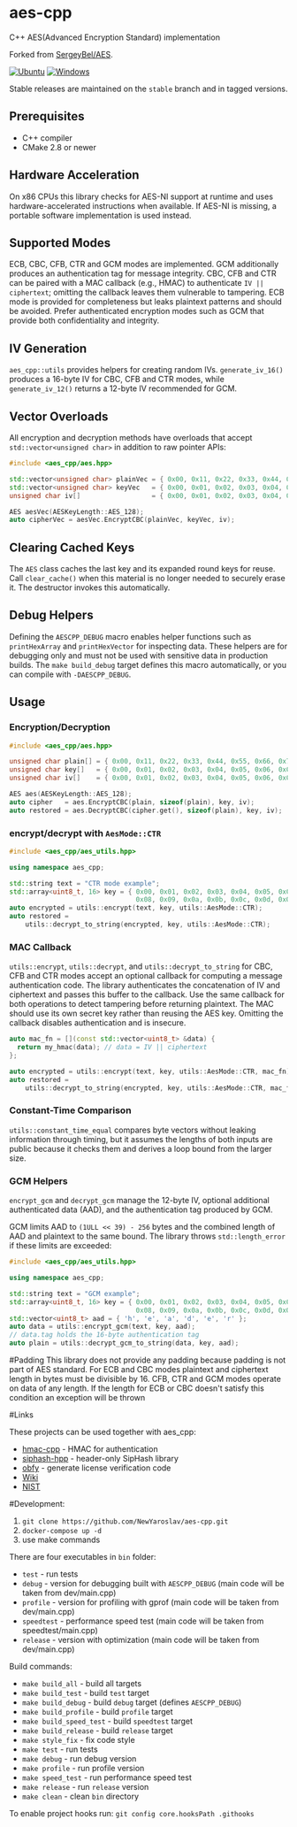 # aes-cpp

C++ AES(Advanced Encryption Standard) implementation

Forked from [SergeyBel/AES](https://github.com/SergeyBel/AES).

[![Ubuntu](https://github.com/NewYaroslav/aes_cpp/actions/workflows/aes-ci.yml/badge.svg?branch=main)](https://github.com/NewYaroslav/aes-cpp/actions/workflows/aes-ci.yml)
[![Windows](https://github.com/NewYaroslav/aes_cpp/actions/workflows/aes-ci-windows.yml/badge.svg?branch=main)](https://github.com/NewYaroslav/aes-cpp/actions/workflows/aes-ci-windows.yml)

Stable releases are maintained on the `stable` branch and in tagged versions.

## Prerequisites
* C++ compiler
* CMake 2.8 or newer

## Hardware Acceleration
On x86 CPUs this library checks for AES-NI support at runtime and uses
hardware-accelerated instructions when available. If AES-NI is missing, a
portable software implementation is used instead.

## Supported Modes
ECB, CBC, CFB, CTR and GCM modes are implemented. GCM additionally produces an authentication tag for message integrity. CBC, CFB and CTR can be paired with a MAC callback (e.g., HMAC) to authenticate `IV || ciphertext`; omitting the callback leaves them vulnerable to tampering.
ECB mode is provided for completeness but leaks plaintext patterns and should be avoided. Prefer authenticated encryption modes such as GCM that provide both confidentiality and integrity.

## IV Generation
`aes_cpp::utils` provides helpers for creating random IVs. `generate_iv_16()`
produces a 16-byte IV for CBC, CFB and CTR modes, while `generate_iv_12()`
returns a 12-byte IV recommended for GCM.

## Vector Overloads
All encryption and decryption methods have overloads that accept `std::vector<unsigned char>` in addition to raw pointer APIs:
```c++
#include <aes_cpp/aes.hpp>

std::vector<unsigned char> plainVec = { 0x00, 0x11, 0x22, 0x33, 0x44, 0x55, 0x66, 0x77, 0x88, 0x99, 0xaa, 0xbb, 0xcc, 0xdd, 0xee, 0xff };
std::vector<unsigned char> keyVec   = { 0x00, 0x01, 0x02, 0x03, 0x04, 0x05, 0x06, 0x07, 0x08, 0x09, 0x0a, 0x0b, 0x0c, 0x0d, 0x0e, 0x0f };
unsigned char iv[]                  = { 0x00, 0x01, 0x02, 0x03, 0x04, 0x05, 0x06, 0x07, 0x08, 0x09, 0x0a, 0x0b, 0x0c, 0x0d, 0x0e, 0x0f };

AES aesVec(AESKeyLength::AES_128);
auto cipherVec = aesVec.EncryptCBC(plainVec, keyVec, iv);
```

## Clearing Cached Keys
The `AES` class caches the last key and its expanded round keys for reuse.
Call `clear_cache()` when this material is no longer needed to securely erase
it. The destructor invokes this automatically.

## Debug Helpers

Defining the `AESCPP_DEBUG` macro enables helper functions such as `printHexArray` and `printHexVector` for inspecting data. These helpers are for debugging only and must not be used with sensitive data in production builds. The `make build_debug` target defines this macro automatically, or you can compile with `-DAESCPP_DEBUG`.

## Usage

### Encryption/Decryption
```c++
#include <aes_cpp/aes.hpp>

unsigned char plain[] = { 0x00, 0x11, 0x22, 0x33, 0x44, 0x55, 0x66, 0x77, 0x88, 0x99, 0xaa, 0xbb, 0xcc, 0xdd, 0xee, 0xff };
unsigned char key[]   = { 0x00, 0x01, 0x02, 0x03, 0x04, 0x05, 0x06, 0x07, 0x08, 0x09, 0x0a, 0x0b, 0x0c, 0x0d, 0x0e, 0x0f };
unsigned char iv[]    = { 0x00, 0x01, 0x02, 0x03, 0x04, 0x05, 0x06, 0x07, 0x08, 0x09, 0x0a, 0x0b, 0x0c, 0x0d, 0x0e, 0x0f };

AES aes(AESKeyLength::AES_128);
auto cipher   = aes.EncryptCBC(plain, sizeof(plain), key, iv);
auto restored = aes.DecryptCBC(cipher.get(), sizeof(plain), key, iv);
```

### encrypt/decrypt with `AesMode::CTR`
```c++
#include <aes_cpp/aes_utils.hpp>

using namespace aes_cpp;

std::string text = "CTR mode example";
std::array<uint8_t, 16> key = { 0x00, 0x01, 0x02, 0x03, 0x04, 0x05, 0x06, 0x07,
                                0x08, 0x09, 0x0a, 0x0b, 0x0c, 0x0d, 0x0e, 0x0f };
auto encrypted = utils::encrypt(text, key, utils::AesMode::CTR);
auto restored =
    utils::decrypt_to_string(encrypted, key, utils::AesMode::CTR);
```

### MAC Callback
`utils::encrypt`, `utils::decrypt`, and `utils::decrypt_to_string` for CBC, CFB
and CTR modes accept an optional callback for computing a message
authentication code. The library authenticates the concatenation of IV and
ciphertext and passes this buffer to the callback. Use the same callback for
both operations to detect tampering before returning plaintext. The MAC should
use its own secret key rather than reusing the AES key. Omitting the callback
disables authentication and is insecure.

```c++
auto mac_fn = [](const std::vector<uint8_t> &data) {
  return my_hmac(data); // data = IV || ciphertext
};

auto encrypted = utils::encrypt(text, key, utils::AesMode::CTR, mac_fn);
auto restored =
    utils::decrypt_to_string(encrypted, key, utils::AesMode::CTR, mac_fn);
```

### Constant-Time Comparison
`utils::constant_time_equal` compares byte vectors without leaking
information through timing, but it assumes the lengths of both inputs are
public because it checks them and derives a loop bound from the larger size.

### GCM Helpers
`encrypt_gcm` and `decrypt_gcm` manage the 12-byte IV, optional additional
authenticated data (AAD), and the authentication tag produced by GCM.

GCM limits AAD to `(1ULL << 39) - 256` bytes and the combined length of AAD and
plaintext to the same bound. The library throws `std::length_error` if these
limits are exceeded:
```c++
#include <aes_cpp/aes_utils.hpp>

using namespace aes_cpp;

std::string text = "GCM example";
std::array<uint8_t, 16> key = { 0x00, 0x01, 0x02, 0x03, 0x04, 0x05, 0x06, 0x07,
                                0x08, 0x09, 0x0a, 0x0b, 0x0c, 0x0d, 0x0e, 0x0f };
std::vector<uint8_t> aad = { 'h', 'e', 'a', 'd', 'e', 'r' };
auto data = utils::encrypt_gcm(text, key, aad);
// data.tag holds the 16-byte authentication tag
auto plain = utils::decrypt_gcm_to_string(data, key, aad);
```

#Padding
This library does not provide any padding because padding is not part of AES standard.
For ECB and CBC modes plaintext and ciphertext length in bytes must be divisible by
16. CFB, CTR and GCM modes operate on data of any length. If the length for ECB or
CBC doesn't satisfy this condition an exception will be thrown

#Links

These projects can be used together with aes_cpp:

* [hmac-cpp](https://github.com/NewYaroslav/hmac-cpp) - HMAC for authentication
* [siphash-hpp](https://github.com/NewYaroslav/siphash-hpp) - header-only SipHash library
* [obfy](https://github.com/NewYaroslav/obfy) - generate license verification code
* [Wiki](https://en.wikipedia.org/wiki/Advanced_Encryption_Standard)
* [NIST](https://www.nist.gov/publications/advanced-encryption-standard-aes)

#Development:

1. `git clone https://github.com/NewYaroslav/aes-cpp.git`
1. `docker-compose up -d`
1. use make commands

There are four executables in `bin` folder:  
* `test` - run tests  
* `debug` - version for debugging built with `AESCPP_DEBUG` (main code will be taken from dev/main.cpp)
* `profile` - version for profiling with gprof (main code will be taken from dev/main.cpp)  
* `speedtest` - performance speed test (main code will be taken from speedtest/main.cpp)
* `release` - version with optimization (main code will be taken from dev/main.cpp)  


Build commands:  
* `make build_all` - build all targets
* `make build_test` - build `test` target
* `make build_debug` - build `debug` target (defines `AESCPP_DEBUG`)
* `make build_profile` - build `profile` target
* `make build_speed_test` - build `speedtest` target
* `make build_release` - build `release` target
* `make style_fix` - fix code style
* `make test` - run tests
* `make debug` - run debug version
* `make profile` - run profile version
* `make speed_test` - run performance speed test
* `make release` - run `release` version
* `make clean` - clean `bin` directory

To enable project hooks run:
`git config core.hooksPath .githooks`
